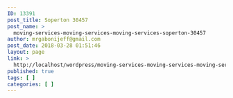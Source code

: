 ```yaml
---
ID: 13391
post_title: Soperton 30457
post_name: >
  moving-services-moving-services-moving-services-soperton-30457
author: mrgabonijeff@gmail.com
post_date: 2018-03-28 01:51:46
layout: page
link: >
  http://localhost/wordpress/moving-services-moving-services-moving-services-soperton-30457/
published: true
tags: [ ]
categories: [ ]
---
```

